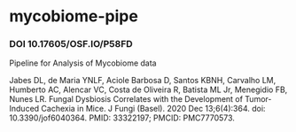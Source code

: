 # mycobiome-pipe
### DOI 10.17605/OSF.IO/P58FD
Pipeline for Analysis of Mycobiome data

Jabes DL, de Maria YNLF, Aciole Barbosa D, Santos KBNH, Carvalho LM, Humberto AC, Alencar VC, Costa de Oliveira R, Batista ML Jr, Menegidio FB, Nunes LR. Fungal Dysbiosis Correlates with the Development of Tumor-Induced Cachexia in Mice. J Fungi (Basel). 2020 Dec 13;6(4):364. doi: 10.3390/jof6040364. PMID: 33322197; PMCID: PMC7770573.
